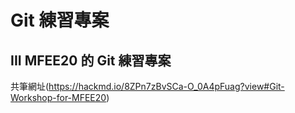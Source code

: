 # Git 練習專案

III MFEE20 的 Git 練習專案
----
共筆網址(https://hackmd.io/8ZPn7zBvSCa-O_0A4pFuag?view#Git-Workshop-for-MFEE20)
